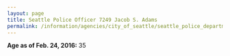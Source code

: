 ```yaml
---
layout: page
title: Seattle Police Officer 7249 Jacob S. Adams
permalink: /information/agencies/city_of_seattle/seattle_police_department/copbook/7249/
---
```


**Age as of Feb. 24, 2016:** 35
